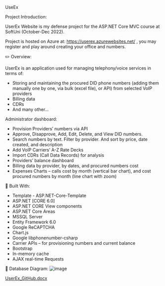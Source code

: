 UseEx

Project Introduction:

UserEx Website is my defense project for the ASP.NET Core MVC course at SoftUni (October-Dec 2022).

Project is hosted on Azure at: https://userex.azurewebsites.net/ , you may register and play around creating your office and numbers.

✏️ Overview:

UserEx is an application used for managing telephony/voice services in terms of:
-	Storing and maintaining the procured DID phone numbers (adding them manually one by one, via bulk (excel file), or API) from selected VoIP providers
-	Billing data
-	CDRs 
-	And many other… 

Administrator dashboard:

- Provision Providers’ numbers via API
- Approve, Disapprove, Add, Edit, Delete, and View DID numbers. 
- Search numbers by text. Filter by provider. And sort by price, date created, and description
- Add VoIP Carriers’ A-Z Rate Decks 
- Import CDRs (Call Data Records) for analysis
- Providers’ balance dashboard
- Billing data by provider, by dates, and procured numbers cost
- Expenses Charts – calls cost by month (vertical bar chart), and cost procured numbers by month (line chart with zoom)

🔨 Built With:
- Template - ASP.NET-Core-Template
- ASP.NET [CORE 6.0]
- ASP.NET CORE View components
- ASP.NET Core Areas
- MSSQL Server
- Entity Framework 6.0
- Google ReCAPTCHA
- Chart.js 
- Google libphonenumber-csharp
- Carrier APIs – for provisioning numbers and current balance
- Bootstrap
- In-memory cache
- AJAX real-time Requests

💾 Database Diagram:
![image](https://user-images.githubusercontent.com/53617178/206588144-50dbfb24-0fc6-4c0d-addd-b1ab990b66df.png)

[UserEx_GitHub.docx](https://github.com/emodavitkov/UserEx/files/10190602/UserEx_GitHub.docx)
